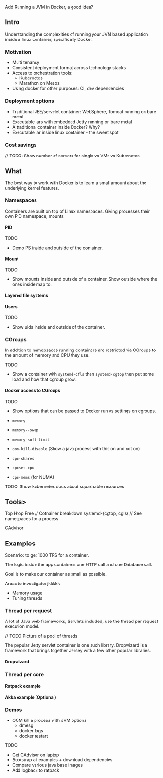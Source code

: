 Add Running a JVM in Docker, a good idea?

## Intro

Understanding the complexities of running your JVM based application inside a
linux container, specifically Docker.

### Motivation

* Multi tenancy
* Consistent deployment format across technology stacks
* Access to orchestration tools:
  * Kubernetes
  * Marathon on Mesos
* Using docker for other purposes: CI, dev dependencies

### Deployment options

* Traditional JEE/servelet container: WebSphere, Tomcat running on bare metal
* Executable jars with embedded Jetty running on bare metal
* A traditional container inside Docker? Why?
* Executable jar inside linux container - the sweet spot


### Cost savings

// TODO: Show number of servers for single vs VMs vs Kubernetes

## What

The best way to work with Docker is to learn a small amount about the underlying 
kernel features.

### Namespaces

Containers are built on top of Linux namespaces. Giving processes their own PID
namespace, mounts 

#### PID

TODO: 
* Demo PS inside and outside of the container.

#### Mount

TODO: 
* Show mounts inside and outside of a container. Show outside where the ones
inside map to.

#### Layered file systems

#### Users

TODO:
* Show uids inside and outside of the container.

### CGroups

In addition to namepsaces running containers are restricted via CGroups to the
amount of memory and CPU they use.

TODO: 
* Show a container with `systemd-cfls` then `systemd-cgtop` then put some
load and how that cgroup grow.

#### Docker access to CGroups

TODO: 
* Show options that can be passed to Docker run vs settings on cgroups.

* `memory`
* `memory--swap`
* `memory-soft-limit`
* `oom-kill-disable` (Show a java process with this on and not on)

* `cpu-shares`
* `cpuset-cpu`
* `cpu-mems` (for NUMA)

TODO: Show kubernetes docs about squashable resources


## Tools>

Top
Htop
Free
// Cotnainer breakdown
systemd-{cgtop, cgls}
// See namespaces for a process

CAdvisor

## Examples

Scenario: to get 1000 TPS for a container.

The logic inside the app containers one HTTP call and one Database call.

Goal is to make our container as small as possible.

Areas to investigate:
jkkkkk
* Memory usage
* Tuning threads


### Thread per request

A lot of Java web frameworks, Servlets included, use the thread per request execution model.

// TODO Picture of a pool of threads

The popular Jetty servlet container is one such library. Dropwizard is a framework
that brings together Jersey with a few other popular libraries.

#### Dropwizard

### Thread per core

#### Ratpack example

#### Akka example (Optional)

### Demos

* OOM kill a process with JVM options
  * dmesg
  * docker logs
  * docker restart



TODO:
* Get CAdvisor on laptop
* Bootstrap all examples + download dependencies
* Compare various java base images
* Add logback to ratpack
